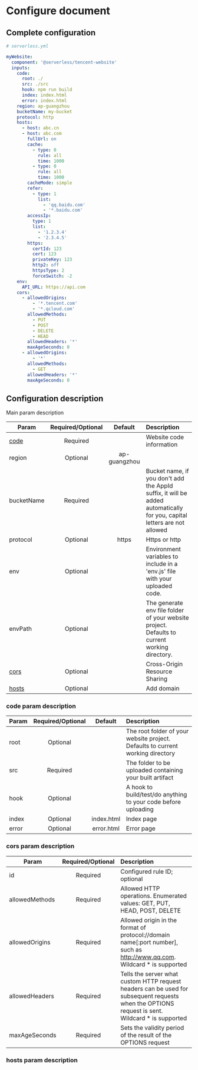 # Configure document

## Complete configuration

```yml
# serverless.yml

myWebsite:
  component: '@serverless/tencent-website'
  inputs:
    code:
      root: ./
      src: ./src
      hook: npm run build
      index: index.html
      error: index.html
    region: ap-guangzhou
    bucketName: my-bucket
    protocol: http
    hosts:
      - host: abc.cn
      - host: abc.com
        fullUrl: on
        cache:
          - type: 0
            rule: all
            time: 1000
          - type: 0
            rule: all
            time: 1000
        cacheMode: simple
        refer:
          - type: 1
            list:
              - 'qq.baidu.com'
              - '*.baidu.com'
        accessIp:
          type: 1
          list:
            - '1.2.3.4'
            - '2.3.4.5'
        https:
          certId: 123
          cert: 123
          privateKey: 123
          http2: off
          httpsType: 2
          forceSwitch: -2
    env:
      API_URL: https://api.com
    cors:
      - allowedOrigins:
          - '*.tencent.com'
          - '*.qcloud.com'
        allowedMethods:
          - PUT
          - POST
          - DELETE
          - HEAD
        allowedHeaders: '*'
        maxAgeSeconds: 0
      - allowedOrigins:
          - '*'
        allowedMethods:
          - GET
        allowedHeaders: '*'
        maxAgeSeconds: 0
```

## Configuration description

Main param description

| Param                             | Required/Optional |   Default    | Description                                                                                                             |
| --------------------------------- | :---------------: | :----------: | :---------------------------------------------------------------------------------------------------------------------- |
| [code](#code-param-description)   |     Required      |              | Website code information                                                                                                |
| region                            |     Optional      | ap-guangzhou |                                                                                                                         |
| bucketName                        |     Required      |              | Bucket name, if you don't add the AppId suffix, it will be added automatically for you, capital letters are not allowed |
| protocol                          |     Optional      |    https     | Https or http                                                                                                           |
| env                               |     Optional      |              | Environment variables to include in a 'env.js' file with your uploaded code.                                            |
| envPath                           |     Optional      |              | The generate env file folder of your website project. Defaults to current working directory.                            |
| [cors](#cors-param-description)   |     Optional      |              | Cross-Origin Resource Sharing                                                                                           |
| [hosts](#hosts-param-description) |     Optional      |              | Add domain                                                                                                              |

### code param description

| Param | Required/Optional |  Default   | Description                                                                    |
| ----- | :---------------: | :--------: | :----------------------------------------------------------------------------- |
| root  |     Optional      |            | The root folder of your website project. Defaults to current working directory |
| src   |     Required      |            | The folder to be uploaded containing your built artifact                       |
| hook  |     Optional      |            | A hook to build/test/do anything to your code before uploading                 |
| index |     Optional      | index.html | Index page                                                                     |
| error |     Optional      | error.html | Error page                                                                     |

### cors param description

| Param          | Required/Optional | Description                                                                                                                                      |
| -------------- | :---------------: | :----------------------------------------------------------------------------------------------------------------------------------------------- |
| id             |     Required      | Configured rule ID; optional                                                                                                                     |
| allowedMethods |     Required      | Allowed HTTP operations. Enumerated values: GET, PUT, HEAD, POST, DELETE                                                                         |
| allowedOrigins |     Required      | Allowed origin in the format of protocol://domain name\[:port number], such as http://www.qq.com. Wildcard \* is supported                       |
| allowedHeaders |     Required      | Tells the server what custom HTTP request headers can be used for subsequent requests when the OPTIONS request is sent. Wildcard \* is supported |
| maxAgeSeconds  |     Required      | Sets the validity period of the result of the OPTIONS request                                                                                    |

### hosts param description
